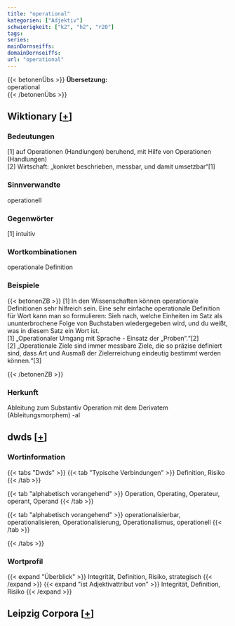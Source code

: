 ```yaml
---
title: "operational"
kategorien: ["Adjektiv"]
schwierigkeit: ["k2", "h2", "r20"]
tags:
series:
mainDornseiffs:
domainDornseiffs:
url: "operational"
---
```


{{< betonenÜbs >}}
**Übersetzung:**  
operational  
{{< /betonenÜbs >}}

## Wiktionary [[+](https://de.wiktionary.org/wiki/operational)]

### Bedeutungen
[1] auf Operationen (Handlungen) beruhend, mit Hilfe von Operationen (Handlungen)  
[2] Wirtschaft: „konkret beschrieben, messbar, und damit umsetzbar“[1]  

### Sinnverwandte
operationell  

### Gegenwörter
[1] intuitiv  

### Wortkombinationen
operationale Definition  

### Beispiele
{{< betonenZB >}}
[1] In den Wissenschaften können operationale Definitionen sehr hilfreich sein. Eine sehr einfache operationale Definition für Wort kann man so formulieren: Sieh nach, welche Einheiten im Satz als ununterbrochene Folge von Buchstaben wiedergegeben wird, und du weißt, was in diesem Satz ein Wort ist.  
[1] „Operationaler Umgang mit Sprache - Einsatz der „Proben“.“[2]  
[2] „Operationale Ziele sind immer messbare Ziele, die so präzise definiert sind, dass Art und Ausmaß der Zielerreichung eindeutig bestimmt werden können.“[3]  

{{< /betonenZB >}}
### Herkunft
Ableitung zum Substantiv Operation mit dem Derivatem (Ableitungsmorphem) -al  



## dwds [[+](https://www.dwds.de/wb/operational)]

### Wortinformation
{{< tabs "Dwds" >}}
{{< tab "Typische Verbindungen" >}}
Definition, Risiko
{{< /tab >}}

{{< tab "alphabetisch vorangehend" >}}
Operation, Operating, Operateur, operant, Operand
{{< /tab >}}

{{< tab "alphabetisch vorangehend" >}}
operationalisierbar, operationalisieren, Operationalisierung, Operationalismus, operationell
{{< /tab >}}

{{< /tabs >}}

### Wortprofil
{{< expand "Überblick" >}} Integrität, Definition, Risiko, strategisch {{< /expand >}}
{{< expand "ist Adjektivattribut von" >}} Integrität, Definition, Risiko {{< /expand >}}

## Leipzig Corpora [[+](https://corpora.uni-leipzig.de/en/res?word=operational&corpusId=deu_newscrawl-public_2018)]

